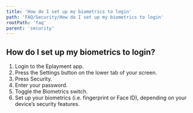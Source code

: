 ```yaml
---
title: 'How do I set up my biometrics to login'
path: 'FAQ/Security/How do I set up my biometrics to login'
rootPath: 'faq'
parent: 'security'
---
```


## How do I set up my biometrics to login?

1.  Login to the Eplayment app.
2.  Press the Settings button on the lower tab of your screen.
3.  Press Security.
4.  Enter your password.
5.  Toggle the Biometrics switch.
6.  Set up your biometrics (i.e. fingerprint or Face ID), depending on your device’s security features.
